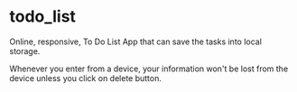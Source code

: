 # todo_list
Online, responsive, To Do List App that can save the tasks into local storage.

Whenever you enter from a device, your information won't be lost from the device unless you click on delete button.
